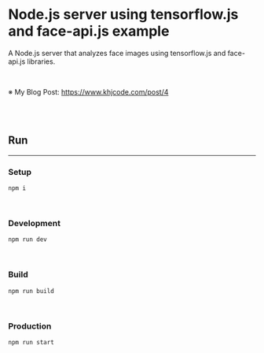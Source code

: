 # Node.js server using tensorflow.js and face-api.js example
A Node.js server that analyzes face images using tensorflow.js and face-api.js libraries.

<br/>

※ My Blog Post: https://www.khjcode.com/post/4

<br/><br/>

## Run
---

### Setup
```
npm i
```

<br/>

### Development
```
npm run dev
```

<br/>

### Build
```
npm run build
```

<br/>

### Production
```
npm run start
```
